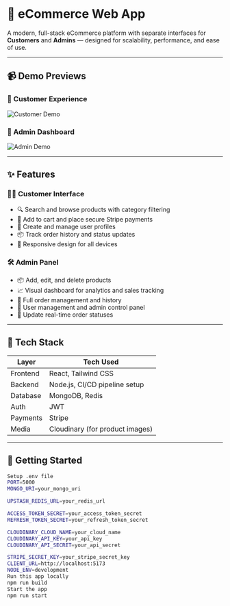 # 🛒 eCommerce Web App

A modern, full-stack eCommerce platform with separate interfaces for **Customers** and **Admins** — designed for scalability, performance, and ease of use.

---

## 📹 Demo Previews

### 🎥 Customer Experience
![Customer Demo](media/customer-demo.gif)

### 🎥 Admin Dashboard
![Admin Demo](media/admin-demo.gif)

---

## ✨ Features

### 🧑‍💼 Customer Interface
- 🔍 Search and browse products with category filtering
- 🛒 Add to cart and place secure Stripe payments
- 👤 Create and manage user profiles
- 📦 Track order history and status updates
- 📱 Responsive design for all devices

### 🛠️ Admin Panel
- 📦 Add, edit, and delete products
- 📈 Visual dashboard for analytics and sales tracking
- 🧾 Full order management and history
- 👥 User management and admin control panel
- 🚚 Update real-time order statuses

---

## 🧪 Tech Stack

| Layer       | Tech Used                    |
|------------|------------------------------|
| Frontend   | React, Tailwind CSS          |
| Backend    | Node.js, CI/CD pipeline setup|
| Database   | MongoDB, Redis               |
| Auth       | JWT                          |
| Payments   | Stripe                       |
| Media      | Cloudinary (for product images)|

---

## 🚀 Getting Started

```bash
Setup .env file
PORT=5000
MONGO_URI=your_mongo_uri

UPSTASH_REDIS_URL=your_redis_url

ACCESS_TOKEN_SECRET=your_access_token_secret
REFRESH_TOKEN_SECRET=your_refresh_token_secret

CLOUDINARY_CLOUD_NAME=your_cloud_name
CLOUDINARY_API_KEY=your_api_key
CLOUDINARY_API_SECRET=your_api_secret

STRIPE_SECRET_KEY=your_stripe_secret_key
CLIENT_URL=http://localhost:5173
NODE_ENV=development
Run this app locally
npm run build
Start the app
npm run start
